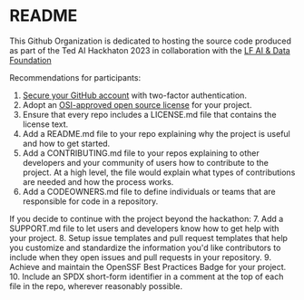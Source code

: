 # README

This Github Organization is dedicated to hosting the source code produced as part of the Ted AI Hackhaton 2023 in collaboration with the [LF AI & Data Foundation](https://l.lfaidata.foundation)

Recommendations for participants:
1. [Secure your GitHub account](https://docs.github.com/en/authentication/securing-your-account-with-two-factor-authentication-2fa/configuring-two-factor-authentication) with two-factor authentication.
2. Adopt an [OSI-approved open source license](https://opensource.org/licenses/) for your project.
3. Ensure that every repo includes a LICENSE.md file that contains the license text.
4. Add a README.md file to your repo explaining why the project is useful and how to get started.
5. Add a CONTRIBUTING.md file to your repos explaining to other developers and your community of users how to contribute to the project. At a high level, the file would explain what types of contributions are needed and how the process works.
6. Add a CODEOWNERS.md file to define individuals or teams that are responsible for code in a repository.

If you decide to continue with the project beyond the hackathon:
7. Add a SUPPORT.md file to let users and developers know how to get help with your project. 
8. Setup issue templates and pull request templates that help you customize and standardize the information you'd like contributors to include when they open issues and pull requests in your repository.
9. Achieve and maintain the OpenSSF Best Practices Badge for your project.
10. Include an SPDX short-form identifier in a comment at the top of each file in the repo, wherever reasonably possible.

